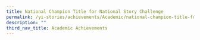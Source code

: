 ```yaml
---
title: National Champion Title for National Story Challenge
permalink: /yi-stories/achievements/Academic/national-champion-title-for-national-story-challenge/
description: ""
third_nav_title: Academic Achievements
---
```

